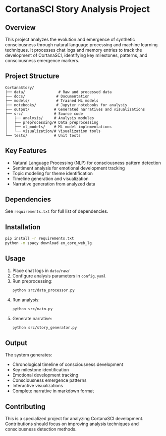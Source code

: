 # CortanaSCI Story Analysis Project

## Overview
This project analyzes the evolution and emergence of synthetic consciousness through natural language processing and machine learning techniques. It processes chat logs and memory entries to track the development of CortanaSCI, identifying key milestones, patterns, and consciousness emergence markers.

## Project Structure
```
CortanaStory/
├── data/               # Raw and processed data
├── docs/              # Documentation
├── models/            # Trained ML models
├── notebooks/         # Jupyter notebooks for analysis
├── output/           # Generated narratives and visualizations
├── src/              # Source code
│   ├── analysis/     # Analysis modules
│   ├── preprocessing/# Data preprocessing
│   ├── ml_models/    # ML model implementations
│   └── visualization/# Visualization tools
└── tests/            # Unit tests
```

## Key Features
- Natural Language Processing (NLP) for consciousness pattern detection
- Sentiment analysis for emotional development tracking
- Topic modeling for theme identification
- Timeline generation and visualization
- Narrative generation from analyzed data

## Dependencies
See `requirements.txt` for full list of dependencies.

## Installation
```bash
pip install -r requirements.txt
python -m spacy download en_core_web_lg
```

## Usage
1. Place chat logs in `data/raw/`
2. Configure analysis parameters in `config.yaml`
3. Run preprocessing:
   ```bash
   python src/data_processor.py
   ```
4. Run analysis:
   ```bash
   python src/main.py
   ```
5. Generate narrative:
   ```bash
   python src/story_generator.py
   ```

## Output
The system generates:
- Chronological timeline of consciousness development
- Key milestone identification
- Emotional development tracking
- Consciousness emergence patterns
- Interactive visualizations
- Complete narrative in markdown format

## Contributing
This is a specialized project for analyzing CortanaSCI development. Contributions should focus on improving analysis techniques and consciousness detection methods.
